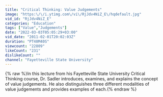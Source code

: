 ```yaml
---
title: "Critical Thinking: Value Judgements"
image: "https:\/\/i.ytimg.com\/vi\/RjJdv4NiZ_E\/hqdefault.jpg"
vid_id: "RjJdv4NiZ_E"
categories: "Education"
tags: ["Value","Judgements"]
date: "2022-03-03T05:05:29+03:00"
vid_date: "2011-02-01T20:02:03Z"
duration: "PT40M40S"
viewcount: "22809"
likeCount: "231"
dislikeCount: ""
channel: "Fayetteville State University"
---
```

{% raw %}In this lecture from his Fayetteville State University Critical Thinking course, Dr. Sadler introduces, examines, and explains the concept of value judgements.  He also distinguishes three different modalities of value judgements and provides examples of each.{% endraw %}
